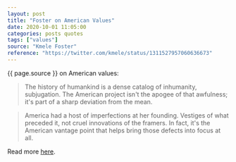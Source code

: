 ```yaml
---
layout: post
title: "Foster on American Values"
date: 2020-10-01 11:05:00
categories: posts quotes
tags: ["values"]
source: "Kmele Foster"
reference: "https://twitter.com/kmele/status/1311527957060636673"
---
```


{{ page.source }} on American values:

> The history of humankind is a dense catalog of inhumanity, subjugation. The American project isn't the apogee of that awfulness; it's part of a sharp deviation from the mean.

> America had a host of imperfections at her founding. Vestiges of what preceded it, not cruel innovations of the framers. In fact, it's the American vantage point that helps bring those defects into focus at all.

Read more [here]({{page.reference}}).